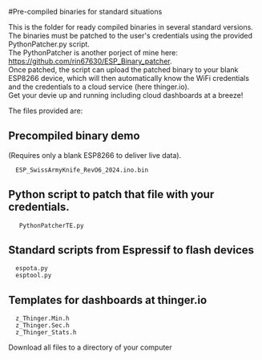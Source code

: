 #Pre-compiled binaries for standard situations

This is the folder for ready compiled binaries in several standard versions.  
The binaries must be patched to the user's credentials using the provided PythonPatcher.py script.  
The PythonPatcher is another porject of mine here: https://github.com/rin67630/ESP_Binary_patcher.  
Once patched, the script can upload the patched binary to your blank ESP8266 device, which will then automatically know the WiFi credentials and the credentials to a cloud service (here thinger.io).  
Get your devie up and running including cloud dashboards at a breeze!  

The files provided are:

## Precompiled binary demo 
(Requires only a blank ESP8266 to deliver live data).  

      ESP_SwissArmyKnife_RevO6_2024.ino.bin
## Python script to patch that file with your credentials. 
       PythonPatcherTE.py
## Standard scripts from Espressif to flash devices
      espota.py
      esptool.py
## Templates for dashboards at thinger.io
      z_Thinger.Min.h
      z_Thinger.Sec.h
      z_Thinger_Stats.h

Download all files to a directory of your computer 
